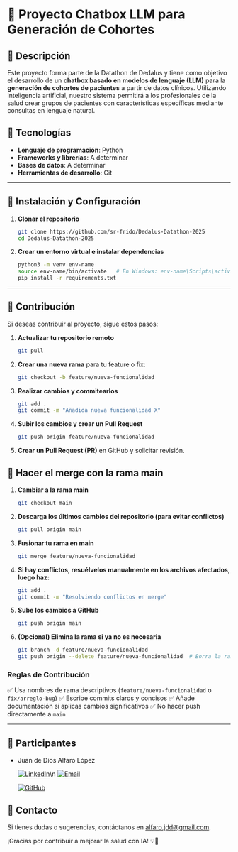 # 📌 Proyecto Chatbox LLM para Generación de Cohortes

## 📖 Descripción
Este proyecto forma parte de la Datathon de Dedalus y tiene como objetivo el desarrollo de un **chatbox basado en modelos de lenguaje (LLM)** para la **generación de cohortes de pacientes** a partir de datos clínicos. Utilizando inteligencia artificial, nuestro sistema permitirá a los profesionales de la salud crear grupos de pacientes con características específicas mediante consultas en lenguaje natural.

## 🚀 Tecnologías
- **Lenguaje de programación**: Python
- **Frameworks y librerías**: A determinar
- **Bases de datos**: A determinar 
- **Herramientas de desarrollo**: Git

---

## 📌 Instalación y Configuración

1. **Clonar el repositorio**
   ```bash
   git clone https://github.com/sr-frido/Dedalus-Datathon-2025
   cd Dedalus-Datathon-2025
   ```

2. **Crear un entorno virtual e instalar dependencias**
   ```bash
   python3 -m venv env-name
   source env-name/bin/activate   # En Windows: env-name\Scripts\activate
   pip install -r requirements.txt
   ```

---

## 🤝 Contribución
Si deseas contribuir al proyecto, sigue estos pasos:

1. **Actualizar tu repositorio remoto**
    ```bash
   git pull
   ```

2. **Crear una nueva rama** para tu feature o fix:
   ```bash
   git checkout -b feature/nueva-funcionalidad
   ```

3. **Realizar cambios y commitearlos**
   ```bash
   git add .
   git commit -m "Añadida nueva funcionalidad X"
   ```

4. **Subir los cambios y crear un Pull Request**
   ```bash
   git push origin feature/nueva-funcionalidad
   ```

5. **Crear un Pull Request (PR)** en GitHub y solicitar revisión.

## 🤝 Hacer el merge con la rama main

1. **Cambiar a la rama main**
    ```bash
   git checkout main
   ```

2. **Descarga los últimos cambios del repositorio (para evitar conflictos)**
    ```bash
   git pull origin main
   ```

3. **Fusionar tu rama en main**
    ```bash
   git merge feature/nueva-funcionalidad
   ```

4. **Si hay conflictos, resuélvelos manualmente en los archivos afectados, luego haz:**
    ```bash
   git add .
   git commit -m "Resolviendo conflictos en merge"
    ```

5. **Sube los cambios a GitHub**
    ```bash
   git push origin main
   ```

6. **(Opcional) Elimina la rama si ya no es necesaria**
    ```bash
    git branch -d feature/nueva-funcionalidad
    git push origin --delete feature/nueva-funcionalidad  # Borra la rama en GitHub
   ```

### Reglas de Contribución
✅ Usa nombres de rama descriptivos (`feature/nueva-funcionalidad` o `fix/arreglo-bug`) 
✅ Escribe commits claros y concisos 
✅ Añade documentación si aplicas cambios significativos 
✅ No hacer push directamente a `main`

---

## 👥 Participantes
- Juan de Dios Alfaro López

     [![LinkedIn](https://img.shields.io/badge/LinkedIn-alfarojdd-blue?logo=linkedin)](https://www.linkedin.com/in/alfarojdd/)\n
     [![Email](https://img.shields.io/badge/Email-alfaro.jdd@gmail.com-red?logo=gmail)](mailto:alfaro.jdd@gmail.com)
  
     [![GitHub](https://img.shields.io/badge/GitHub-alfarojdd-black?logo=github)](https://github.com/alfarojdd)

## 📧 Contacto
Si tienes dudas o sugerencias, contáctanos en [alfaro.jdd@gmail.com](mailto:alfaro.jdd@gmail.com).

¡Gracias por contribuir a mejorar la salud con IA! 💡🚀

